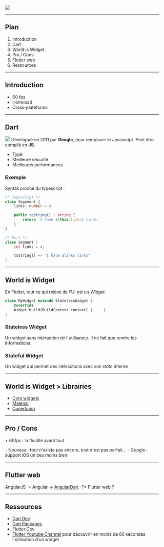 ![](https://venturebeat.com/wp-content/uploads/2018/02/google-flutter-logo.png?fit=578%2C289&strip=all)

***

## Plan
1. Introduction
2. Dart
3. World is Widget
4. Pro / Cons
5. Flutter web
6. Ressources

***

## Introduction

- 60 fps
- Hotreload
- Cross-plateforms

***

## Dart
![](https://dart.dev/assets/shared/dart-logo-for-shares.png?2&1)
Développé en 2011 par **Google**, pour remplacer le Javascript. Peut être compilé en **JS**.

- Typé
- Meilleure sécurité
- Meilleures performances

### Exemple 
Syntax proche du typescript :
```typescript
/* Typescript */
class Segement {
	links: number = 4

	public toString() : string {
		return `I have ${this.links} links.` 
	} 
}
```

```dart
/* Dart */
class Segment {
	int links = 4;

	toString() => "I have $links links"
}
```
***

## World is Widget

En Flutter, tout ce qui relève de l'UI est un *Widget*.

```dart
class MyWidget extends StatelessWidget {
	@override
	Widget build(BuildContext context) { ... }
}
```

### Stateless Widget
Un widget sans intéraction de l'utilisateur. Il ne fait que rendre les informations.

### Stateful Widget
Un widget qui permet des intéractions avec son *state* interne

***

## World is Widget > Librairies

- [Core widgets](https://flutter.dev/docs/development/ui/widgets)
- [Material](https://flutter.dev/docs/development/ui/widgets/material)
- [Cupertuino](https://flutter.dev/docs/development/ui/widgets/cupertino)

***

## Pro / Cons

\+ 60fps : la fluidité avant tout

\- Nouveau :  tout n'existe pas encore, tout n'est pas parfait...
\- Google : support iOS un peu moins bien

***

## Flutter web

AngularJS -> Angular -> [AngularDart](https://angulardart.dev/guide/setup) -?> Flutter web ?

***

## Ressources

- [Dart Dev](https://dart.dev/)
- [Dart Packages](https://pub.dev/)
- [Flutter Dev](https://flutter.dev/)
- [Flutter Youtube Channel](https://www.youtube.com/watch?v=b_sQ9bMltGU&list=PLjxrf2q8roU23XGwz3Km7sQZFTdB996iG) pour découvrir en moins de 60 secondes l'utilisation d'un widget
